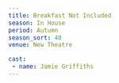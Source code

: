 ```yaml
---
title: Breakfast Not Included
season: In House
period: Autumn
season_sort: 40
venue: New Theatre

cast:
 - name: Jamie Griffiths
---
```



